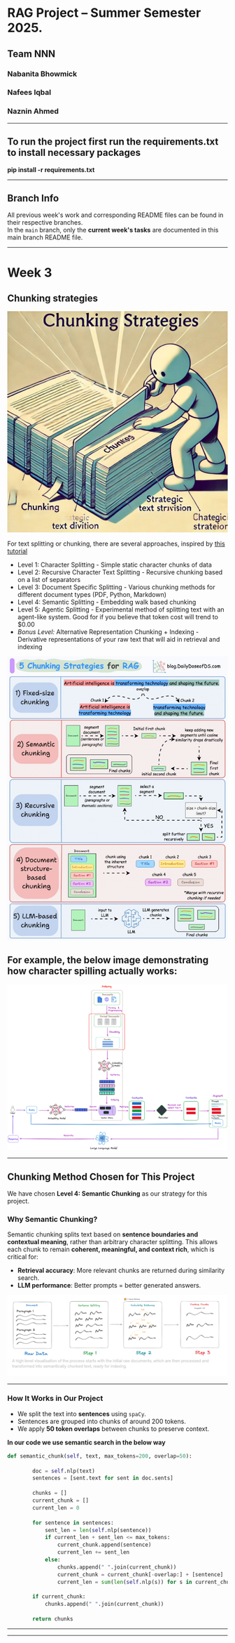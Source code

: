 # RAG Project – Summer Semester 2025. 
## Team NNN
### Nabanita Bhowmick
### Nafees Iqbal
### Naznin Ahmed

---

## To run the project first run the requirements.txt to install necessary packages
**pip install -r requirements.txt**

---

## Branch Info

All previous week's work and corresponding README files can be found in their respective branches.  
In the `main` branch, only the **current week's tasks** are documented in this main branch README file.

---

# Week 3

## Chunking strategies

![Chunking strategies diagram 1](https://github.com/nafees-iqbal/NLProc-Proj-M-SS25/blob/main/images/1_VhFr2tr_FbTjzNyNv5DjWw.png?raw=true)

For text splitting or chunking, there are several approaches, inspired by  [this tutorial](https://github.com/FullStackRetrieval-com/RetrievalTutorials/blob/main/tutorials/LevelsOfTextSplitting/5_Levels_Of_Text_Splitting.ipynb)

- Level 1: Character Splitting - Simple static character chunks of data
- Level 2: Recursive Character Text Splitting - Recursive chunking based on a list of separators
- Level 3: Document Specific Splitting - Various chunking methods for different document types (PDF, Python, Markdown)
- Level 4: Semantic Splitting - Embedding walk based chunking
- Level 5: Agentic Splitting - Experimental method of splitting text with an agent-like system. Good for if you believe that token cost will trend to $0.00
- *Bonus Level:* Alternative Representation Chunking + Indexing - Derivative representations of your raw text that will aid in retrieval and indexing

![Chunking strategies diagram](https://github.com/nafees-iqbal/NLProc-Proj-M-SS25/blob/main/images/92c70184-ba0f-4877-9a55-e4add0e311ad_870x1116.gif?raw=true)

## For example, the below image demonstrating how character spilling actually works:

![Chunking strategies diagram](https://github.com/nafees-iqbal/NLProc-Proj-M-SS25/blob/main/images/1_sBEoJ2xomZl77X6wUmdOlw.png?raw=true)


---

## Chunking Method Chosen for This Project

We have chosen **Level 4: Semantic Chunking** as our strategy for this project.

### Why Semantic Chunking?

Semantic chunking splits text based on **sentence boundaries and contextual meaning**, rather than arbitrary character splitting. This allows each chunk to remain **coherent, meaningful, and context rich**, which is critical for:

- **Retrieval accuracy**: More relevant chunks are returned during similarity search.
- **LLM performance**: Better prompts = better generated answers.

![semantic chunking strategies diagram](https://github.com/nafees-iqbal/NLProc-Proj-M-SS25/blob/main/images/semantic-chunking.png?raw=true)

---

### How It Works in Our Project

- We split the text into **sentences** using `spaCy`.
- Sentences are grouped into chunks of around 200 tokens.
- We apply **50 token overlaps** between chunks to preserve context.

**In our code we use semantic search in the below way**

```python
def semantic_chunk(self, text, max_tokens=200, overlap=50):
        
        doc = self.nlp(text)
        sentences = [sent.text for sent in doc.sents]

        chunks = []
        current_chunk = []
        current_len = 0

        for sentence in sentences:
            sent_len = len(self.nlp(sentence))
            if current_len + sent_len <= max_tokens:
                current_chunk.append(sentence)
                current_len += sent_len
            else:
                chunks.append(" ".join(current_chunk))
                current_chunk = current_chunk[-overlap:] + [sentence]
                current_len = sum(len(self.nlp(s)) for s in current_chunk)

        if current_chunk:
            chunks.append(" ".join(current_chunk))

        return chunks
```

---


---